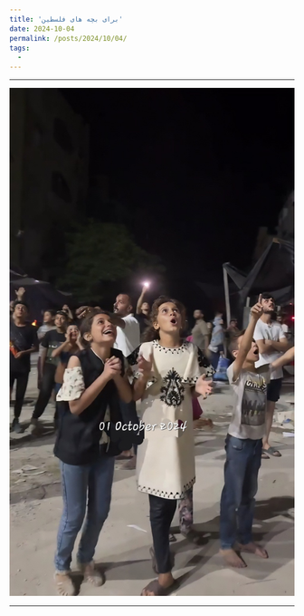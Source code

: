 ```yaml
---
title: 'برای بچه های فلسطین'
date: 2024-10-04
permalink: /posts/2024/10/04/
tags:
  - 
---
```

---

<img src="/images/For_the_Children_of_Palestine.jpg" alt="برای بچه های فلسطین" />

---